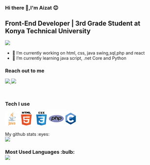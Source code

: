 ### Hi there 👋,I'm Aizat :blush:

## Front-End Developer | 3rd Grade Student at Konya Technical University
 <img src="https://media4.giphy.com/media/L1R1tvI9svkIWwpVYr/giphy.gif?cid=ecf05e473b5xjgfu8yc9od3g7hg9xeue87cn1si6flw8pklx&rid=giphy.gif&ct=g" >

- 🔭 I’m currently working on html, css, java swing,sql,php and react
- 🌱 I’m currently learning java script, .net Core and Python

### Reach out to me
[ <img width="45" src="https://img.icons8.com/fluency/344/linkedin.png"  />][Linkedin][ <img width="45" src="https://img.icons8.com/fluency/344/instagram-new.png"  />][instagram]


[instagram]: https://instagram.com/aizatesen1?utm_medium=copy_link
[Linkedin]: https://www.linkedin.com/in/aizatesenbekova

<br/>

### Tech I use 

<img align="left" src="https://raw.githubusercontent.com/github/explore/80688e429a7d4ef2fca1e82350fe8e3517d3494d/topics/java/java.png" width="45" height="45" />
<img align="left" src="https://raw.githubusercontent.com/github/explore/80688e429a7d4ef2fca1e82350fe8e3517d3494d/topics/html/html.png" width="49" height="45"/>
<img align="left" src="https://raw.githubusercontent.com/github/explore/80688e429a7d4ef2fca1e82350fe8e3517d3494d/topics/css/css.png" width="49" height="45"/>
<img align="left" src="https://raw.githubusercontent.com/github/explore/80688e429a7d4ef2fca1e82350fe8e3517d3494d/topics/php/php.png" width="49" height="45"/>
<img align="left" src="https://raw.githubusercontent.com/github/explore/80688e429a7d4ef2fca1e82350fe8e3517d3494d/topics/c/c.png" width="45" height="45"/>


<br/><br/><br>
<div>
My github stats :eyes:
<br/>
<img src="https://github-readme-stats.vercel.app/api?username=Aizat111&theme=radical" align="left">
</div>
<br/>
<div>
 <h3> Most Used Languages :bulb: 
<br/>
 <img src="https://github-readme-stats.vercel.app/api/top-langs/?username=Aizat111&layout=compact&theme=radical" align="left">
</div>
<!--

- 📫 How to reach me: ...
- 😄 Pronouns: ...
- ⚡ Fun fact: ...
-->
